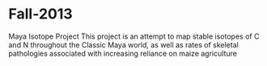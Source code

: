 Fall-2013
=========
Maya Isotope Project
This project is an attempt to map stable isotopes of C and N throughout the Classic Maya world, as well as rates of skeletal pathologies associated with increasing reliance on maize agriculture
